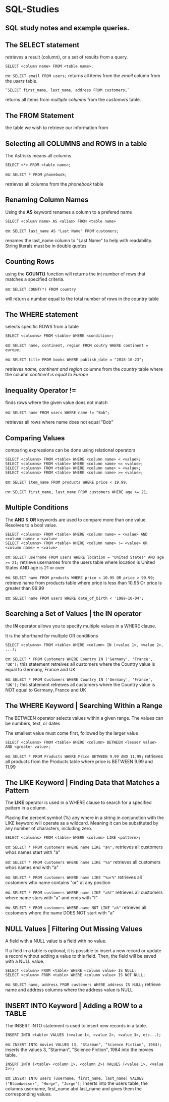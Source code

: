 # SQL-Studies
## SQL study notes and example queries.

## The **SELECT** statement

retrieves a result (column), or a set of results from a query.
 ```
 SELECT <column name> FROM <table name>;
```

ex: `SELECT email FROM users;`
returns all items from the *email* column from the *users* table.

    `SELECT first_name, last_name, address FROM customers;`
 returns all items from *multiple columns* from the *customers* table.
 
 ## The **FROM** Statement
 
the table we wish to retrieve our information from
 
 
 ## Selecting all COLUMNS and ROWS in a table
 
 The Astrisks means all columns
 
 ```
 SELECT <*> FROM <table name>;
 ```
 ex: `SELECT * FROM phonebook;`
 
retrieves all columns from the *phonebook* table 

## Renaming Column Names
Using the **AS** keyword renames a column to a prefered name

```SELECT <column name> AS <alias> FROM <table name>```

ex: `SELECT last_name AS "Last Name" FROM customers;`

renames the last_name column to "Last Name" to help with readability. String literals must be in double quotes

## Counting Rows
using the **COUNT()** function will returns the int number of rows that matches a specified criteria.

ex: ` SELECT COUNT(*) FROM country `

will return a number equal to the total number of rows in the country table

## The **WHERE** statement

selects specific ROWS from a table

`SELECT <columns> FROM <table> WHERE <condition>;`

ex: `SELECT name, continent, region FROM coutry WHERE continent = europe;`

ex: `SELECT title FROM books WHERE publish_date = "2018-10-23";`

retrieves *name, continent and region* columns from the *country* table where the column *continent is equal to Europe*

## Inequality Operator **!=**

finds rows where the given value does not match

ex: `SELECT name FROM users WHERE name != "Bob";`

retrieves all rows where name does not equal "Bob"

## Comparing Values

comparing expressions can be done using relational operators

```
SELECT <columns> FROM <table> WHERE <column name> < <value>;
SELECT <columns> FROM <table> WHERE <column name> <= <value>;
SELECT <columns> FROM <table> WHERE <column name> > <value>;
SELECT <columns> FROM <table> WHERE <column name> >= <value>;
```

ex: `SELECT item_name FROM products WHERE price < 19.99;`

ex: `SELECT first_name, last_name FROM customers WHERE age >= 21;`

## Multiple Conditions

The **AND** & **OR** keywords are used to compare more than one value. Resolves to a bool value.

```
SELECT <columns> FROM <table> WHERE <column name> = <value> AND <column name> = <value>
SELECT <columns> FROM <table> WHERE <column name> != <value> OR <column name> = <value>

```

ex: `SELECT username FROM users WHERE location = "United States" AND age >= 21;`
retrieve usernames from the users table where location is United States AND age is 21 or over

ex: `SELECT name FROM products WHERE price < 10.95 OR price > 99.99;`
retrieve name from products table where price is less than 10.95 Or price is greater than 99.99

ex: `SELECT name FROM users WHERE date_of_birth < '1988-10-04';`

## Searching a Set of Values | the **IN** operator

the **IN** operator allows you to specify multiple values in a WHERE clause.

It is the shorthand for multiple OR conditions

```
SELECT <columns> FROM <table> WHERE <column> IN (<value 1>, <value 2>, ...);
```

ex: `SELECT * FROM Customers WHERE Country IN ('Germany', 'France', 'UK');`
this statement retreives all customers where the Country value is equal to Germany, France and UK

ex: `SELECT * FROM Customers WHERE Country IN ('Germany', 'France', 'UK');`
this statement retreives all customers where the Country value is NOT equal to Germany, France and UK

## The **WHERE** Keyword | Searching Within a Range

The BETWEEN operator selects values within a given range. The values can be numbers, text, or dates

The smallest value must come first, followed by the larger value

```
SELECT <columns> FROM <table> WHERE <column> BETWEEN <lesser value> AND <greater value>;
```
ex: `SELECT * FROM Products WHERE Price BETWEEN 9.99 AND 11.99;`
retrieves all products from the Products table where price is BETWEEN 9.99 and 11.99

## The **LIKE** Keyword | Finding Data that Matches a Pattern

The **LIKE** operator is used in a WHERE clause to search for a specified pattern in a column.

Placing the percent symbol (%) any where in a string in conjunction with the LIKE keyword will operate as a wildcard. Meaning it can be substituted by any number of characters, including zero.

```
SELECT <columns> FROM <table> WHERE <column> LIKE <pattern>;
```

ex: `SELECT * FROM customers WHERE name LIKE "a%";`
retrieves all customers whos names start with "a"

ex: `SELECT * FROM customers WHERE name LIKE "%a"`
retrieves all customers whos names end with "a"

ex: `SELECT * FROM customers WHERE name LIKE "%or%"`
retrieves all customers who name contains "or" at any position

ex: `SELECT * FROM customers WHERE name LIKE "a%f"`
retrieves all customers where name stars with "a" and ends with "f"

ex: `SELECT * FROM customers WHERE name NOT LIKE "a%"`
retrieves all customers where the name DOES NOT start with "a"

## **NULL** Values | Filtering Out Missing Values

A field with a NULL value is a field with no value.

If a field in a table is optional, it is possible to insert a new record or update a record without adding a value to this field. Then, the field will be saved with a NULL value.

```
SELECT <column> FROM <table> WHERE <column value> IS NULL;
SELECT <column> FROM <table> WHERE <column value> IS NOT NULL;
```

ex: `SELECT name, address FROM customers WHERE address IS NULL;`
retrieve name and address columns where the address value is NULL


## **INSERT INTO** Keyword | Adding a ROW to a TABLE

The INSERT INTO statement is used to insert new records in a table.

```
INSERT INTO <table> VALUES (<value 1>, <value 2>, <value 3>, etc...);
```

ex: `INSERT INTO movies VALUES (3, "Starman", "Science Fiction", 1984);`
inserts the values 3, "Starman", "Science Fiction", 1984 into the movies table.

```
INSERT INTO (<table> <column 1>, <column 2>) VALUES (<value 1>, <value 2>);
```

ex: `INSERT INTO users (username, first_name, last_name) VALUES ("Bloodweiser", "Horge", "Jorge");`
Inserts into the users table, the columns username, first_name abd last_name and gives them the corresponding values.
